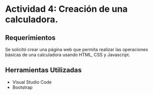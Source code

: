 # Actividad 4: Creación de una calculadora.
## Requerimientos
Se solicitó crear una página web que permita realizar las operaciones básicas de una calculadora usando HTML, CSS y Javascript.

## Herramientas Utilizadas
* Visual Studio Code
* Bootstrap

